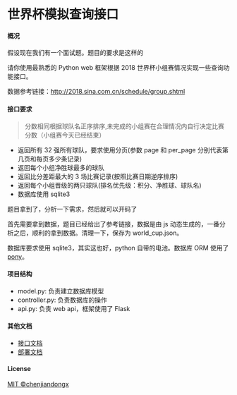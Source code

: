 # 世界杯模拟查询接口

#### 概况

假设现在我们有一个面试题。题目的要求是这样的

请你使用最熟悉的 Python web 框架根据 2018 世界杯小组赛情况实现一些查询功能接口。

数据参考链接：http://2018.sina.com.cn/schedule/group.shtml


#### 接口要求

> 分数相同根据球队名正序排序,未完成的小组赛在合理情况内自行决定比赛分数（小组赛今天已经结束）

* 返回所有 32 强所有球队，要求使用分页(参数 page 和 per_page 分别代表第几页和每页多少条记录)
* 返回每个小组净胜球最多的球队
* 返回比分差距最大的 3 场比赛记录(按照比赛日期逆序排序)
* 返回每个小组晋级的两只球队(排名优先级：积分、净胜球、球队名)
* 数据库使用 sqlite3


题目拿到了，分析一下需求，然后就可以开码了

首先需要拿到数据，题目已经给出了参考链接，数据是由 js 动态生成的，一番分析之后，顺利的拿到数据。清理一下，保存为 world_cup.json。

数据库要求使用 sqlite3，其实这也好，python 自带的电池。数据库 ORM 使用了 [pony](https://docs.ponyorm.com/)。

#### 项目结构
* model.py: 负责建立数据库模型
* controller.py: 负责数据库的操作
* api.py: 负责 web api，框架使用了 Flask


#### 其他文档
* [接口文档](https://github.com/chenjiandongx/world-cup/blob/master/api.md)
* [部署文档](https://github.com/chenjiandongx/world-cup/blob/master/deploy.md)


#### License
[MIT ©chenjiandongx](https://github.com/chenjiandongx)
